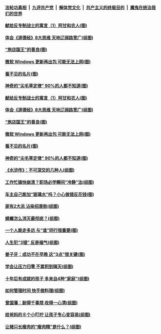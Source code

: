 

####  [法轮功真相](../../../../basic/blob/master/README.md?t=09051602) &nbsp;|&nbsp; [九评共产党](../../../../9ping.md/blob/master/README.md?t=09051602) &nbsp;|&nbsp; [解体党文化](../../../../jtdwh.md/blob/master/README.md?t=09051602)  &nbsp;|&nbsp; [共产主义的终极目的](../../../../gczydzjmd.md/blob/master/README.md?t=09051602) &nbsp;|&nbsp; [魔鬼在统治我们的世界](../../../../mgztzwmdsj.md/blob/master/README.md?t=09051602) 

#### [献给反专制战士的寓言（1）阿甘和农人(图)](../pages/p8/945224.md?t=09051602) 

#### [体会《道德经》8大思维 天地辽阔路宽广(组图)](../pages/p8/945168.md?t=09051602) 

#### [“旅店国王”的善良(图)](../pages/p8/945054.md?t=09051602) 

#### [微软 Windows 更新再出包 可能无法上网(图)](../pages/p8/945145.md?t=09051602) 

#### [看不见的名片(图)](../pages/p8/945143.md?t=09051602) 

#### [神奇的“尖毛草定律” 90%的人都不知道(图)](../pages/p8/945120.md?t=09051602) 

#### [献给反专制战士的寓言（1）阿甘和农人(图)](../pages/p8/945224.md?t=09051602) 

#### [体会《道德经》8大思维 天地辽阔路宽广(组图)](../pages/p8/945168.md?t=09051602) 

#### [“旅店国王”的善良(图)](../pages/p8/945054.md?t=09051602) 

#### [微软 Windows 更新再出包 可能无法上网(图)](../pages/p8/945145.md?t=09051602) 

#### [看不见的名片(图)](../pages/p8/945143.md?t=09051602) 

#### [神奇的“尖毛草定律” 90%的人都不知道(图)](../pages/p8/945120.md?t=09051602) 

#### [《水浒传》：不可深交的几种人(组图)](../pages/p8/944874.md?t=09051602) 

#### [工作忙碌快崩溃？职场必学瞬间“冷静”法(组图)](../pages/p8/945036.md?t=09051602) 

#### [车主自己能加“玻璃水”吗？小心做错反花钱(图)](../pages/p8/945034.md?t=09051602) 

#### [家有2大忌 沾染招衰败(组图)](../pages/p8/944960.md?t=09051602) 

#### [蟑螂怎么消灭最彻底？(组图)](../pages/p8/944371.md?t=09051602) 

#### [一个人能走多远 与“谁”同行很重要(图)](../pages/p8/944917.md?t=09051602) 

#### [人生犯“3错” 反是福气(组图)](../pages/p8/944856.md?t=09051602) 

#### [姜子牙：成功不在早晚 这“3点”很关键(图)](../pages/p8/944367.md?t=09051602) 

#### [学会让压力归零 不累积到隔天(组图)](../pages/p8/944823.md?t=09051602) 

#### [十年后有成就的孩子 多来自4种“家庭”(组图)](../pages/p8/944800.md?t=09051602) 

#### [如何管理时间 快手做料理(组图)](../pages/p8/944640.md?t=09051602) 

#### [曾国藩：耐得千事烦 收得一心清(组图)](../pages/p8/944364.md?t=09051602) 

#### [给爸妈的８个小叮咛 让孩子专心变容易(组图)](../pages/p8/944710.md?t=09051602) 

#### [让猪只长瘦肉的“瘦肉精”是什么？(组图)](../pages/p8/944618.md?t=09051602) 

